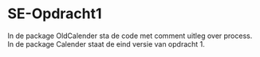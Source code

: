 # SE-Opdracht1

In de package OldCalender sta de code met comment uitleg over process.
In de package Calender staat de eind versie van opdracht 1.